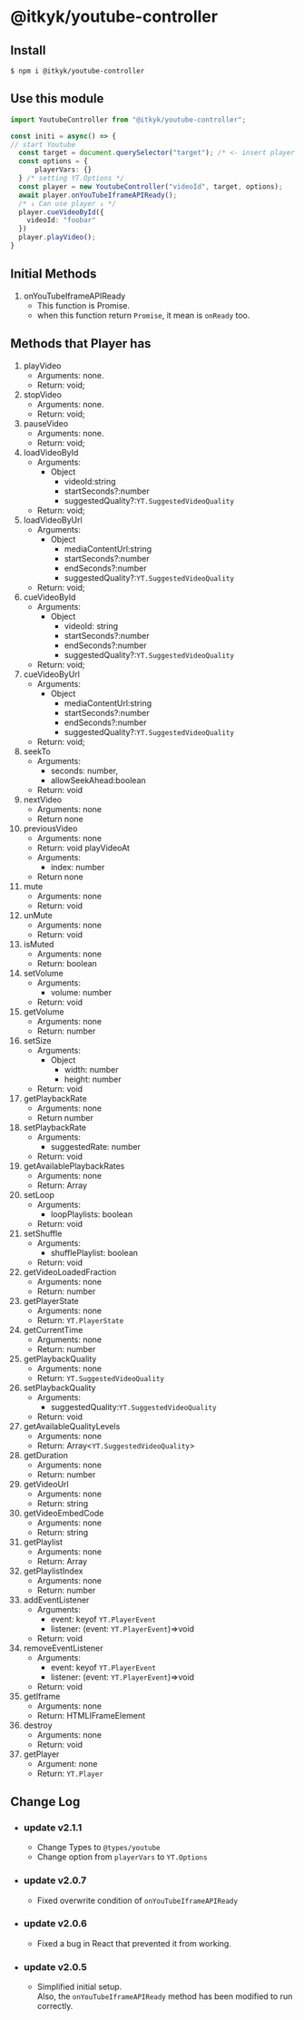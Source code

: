 # @itkyk/youtube-controller  

## Install
```shell
$ npm i @itkyk/youtube-controller
```

## Use this module

```typescript
import YoutubeController from "@itkyk/youtube-controller";

const initi = async() => {
// start Youtube
  const target = document.querySelector("target"); /* <- insert player in this selector*/
  const options = {
      playerVars: {}
  } /* setting YT.Options */
  const player = new YoutubeController("videoId", target, options);
  await player.onYouTubeIframeAPIReady();
  /* ↓ Can use player ↓ */
  player.cueVideoById({
    videoId: "foobar"
  })
  player.playVideo();
}
```

## Initial Methods
1. onYouTubeIframeAPIReady
   - This function is Promise.
   - when this function return `Promise`, it mean is `onReady` too.

## Methods that Player has
1. playVideo
   - Arguments: none.
   - Return: void;
1. stopVideo
    - Arguments: none.
    - Return: void;
1. pauseVideo
    - Arguments: none.
    - Return: void;
1. loadVideoById
    - Arguments: 
      - Object
        - videoId:string
        - startSeconds?:number
        - suggestedQuality?:`YT.SuggestedVideoQuality`
    - Return: void;
1. loadVideoByUrl
    - Arguments: 
      - Object
        - mediaContentUrl:string
        - startSeconds?:number
        - endSeconds?:number
        - suggestedQuality?:`YT.SuggestedVideoQuality`
    - Return: void;
1. cueVideoById
    - Arguments: 
      - Object
        - videoId: string
        - startSeconds?:number
        - endSeconds?:number
        - suggestedQuality?:`YT.SuggestedVideoQuality`
    - Return: void;
1. cueVideoByUrl
    - Arguments: 
      - Object
        - mediaContentUrl:string
        - startSeconds?:number
        - endSeconds?:number
        - suggestedQuality?:`YT.SuggestedVideoQuality`
    - Return: void;
1. seekTo
   - Arguments:
     - seconds: number,
     - allowSeekAhead:boolean
   - Return: void
1. nextVideo
    - Arguments: none
    - Return none
1. previousVideo
    - Arguments: none
    - Return: void
playVideoAt
    - Arguments:
      - index: number
    - Return none
1. mute
    - Arguments: none
    - Return: void
1. unMute
    - Arguments: none
    - Return: void
1. isMuted
    - Arguments: none
    - Return: boolean
1. setVolume
    - Arguments: 
      - volume: number
    - Return: void
1. getVolume
    - Arguments: none
    - Return: number
1. setSize
    - Arguments:
      - Object
        - width: number
        - height: number
    - Return: void
1. getPlaybackRate
    - Arguments: none
    - Return number
1. setPlaybackRate
    - Arguments:
      - suggestedRate: number
    - Return: void
1. getAvailablePlaybackRates
    - Arguments: none
    - Return: Array<number>
1. setLoop
    - Arguments:
      - loopPlaylists: boolean
    - Return: void
1. setShuffle
    - Arguments:
      - shufflePlaylist: boolean
    - Return: void
1. getVideoLoadedFraction
    - Arguments: none
    - Return: number
1. getPlayerState
    - Arguments: none
    - Return: `YT.PlayerState`
1. getCurrentTime
    - Arguments: none
    - Return: number
1. getPlaybackQuality
    - Arguments: none
    - Return: `YT.SuggestedVideoQuality`
1. setPlaybackQuality
    - Arguments: 
      - suggestedQuality:`YT.SuggestedVideoQuality`
    - Return: void
1. getAvailableQualityLevels
    - Arguments: none
    - Return: Array<`YT.SuggestedVideoQuality`>
1. getDuration
    - Arguments: none
    - Return: number
1. getVideoUrl
    - Arguments: none
    - Return: string
1. getVideoEmbedCode
    - Arguments: none
    - Return: string
1. getPlaylist
    - Arguments: none
    - Return: Array<string>
1. getPlaylistIndex
    - Arguments: none
    - Return: number
1. addEventListener
    - Arguments: 
      - event: keyof `YT.PlayerEvent`
      - listener: (event: `YT.PlayerEvent`)=>void
    - Return: void
1. removeEventListener
    - Arguments:
        - event: keyof `YT.PlayerEvent`
        - listener: (event: `YT.PlayerEvent`)=>void
    - Return: void
1. getIframe
    - Arguments: none
    - Return: HTMLIFrameElement
1. destroy
    - Arguments: none
    - Return: void
1. getPlayer
    - Argument: none
    - Return: `YT.Player`

## Change Log
- ### update v2.1.1
  - Change Types to `@types/youtube`
  - Change option from `playerVars` to `YT.Options`
- ### update v2.0.7
  - Fixed overwrite condition of `onYouTubeIframeAPIReady`
- ### update v2.0.6
  - Fixed a bug in React that prevented it from working.
- ### update v2.0.5
  - Simplified initial setup.  
    Also, the `onYouTubeIframeAPIReady` method has been modified to run correctly.
